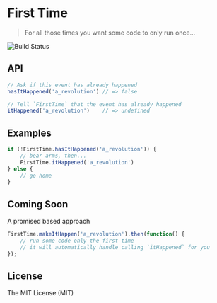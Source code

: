 # First Time

> For all those times you want some code to only run once...

![Build Status](https://api.travis-ci.org/pbojinov/first-time.svg?branch=master)

## API

``` javascript
// Ask if this event has already happened
hasItHappened('a_revolution') // => false
```

``` javascript
// Tell `FirstTime` that the event has already happened
itHappened('a_revolution')    // => undefined
```

## Examples

``` javascript
if (!FirstTime.hasItHappened('a_revolution')) {
	// bear arms, then...
	FirstTime.itHappened('a_revolution')
} else {
	// go home
}
```

## Coming Soon

A promised based approach

``` javascript
FirstTime.makeItHappen('a_revolution').then(function() {
	// run some code only the first time
	// it will automatically handle calling `itHappened` for you
});
```

## License

The MIT License (MIT)
